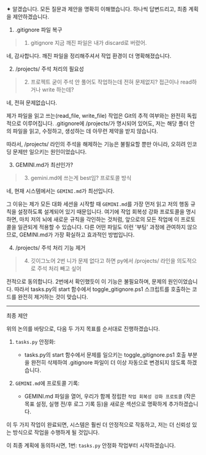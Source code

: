 ✦ 알겠습니다. 모든 질문과 제안을 명확히 이해했습니다. 하나씩 답변드리고, 최종 계획을 제안하겠습니다.

  1. .gitignore 파일 복구

  > 1. gitignore 지금 깨진 파일은 내가 discard로 버렸어.

  네, 감사합니다. 깨진 파일을 정리해주셔서 작업 환경이 더 명확해졌습니다.

  2. /projects/ 주석 처리의 필요성

  > 2. 프로젝트 굳이 주석 안 풀어도 작업하는데 전혀 문제없지? 접근이나 read하거나 write 하는데?

  네, 전혀 문제없습니다.

  제가 파일을 읽고 쓰는(read_file, write_file) 작업은 Git의 추적 여부와는 완전히 독립적으로 이루어집니다. .gitignore에 /projects/가 명시되어 있어도, 저는 해당 폴더 안의 파일을 읽고,
  수정하고, 생성하는 데 아무런 제약을 받지 않습니다.

  따라서, /projects/ 라인의 주석을 해제하는 기능은 불필요할 뿐만 아니라, 오히려 인코딩 문제만 일으키는 원인이었습니다.

  3. GEMINI.md가 최선인가?

  > 3. gemini.md에 쓰는게 best임? 프로토콜 방식

  네, 현재 시스템에서는 `GEMINI.md`가 최선입니다.

  그 이유는 제가 모든 대화 세션을 시작할 때 `GEMINI.md`를 가장 먼저 읽고 저의 행동 규칙을 설정하도록 설계되어 있기 때문입니다. 여기에 작업 회복성 강화 프로토콜을 명시하면, 마치 저의 뇌에
  새로운 규칙을 각인하는 것처럼, 앞으로의 모든 작업에 이 프로토콜을 일관되게 적용할 수 있습니다. 다른 어떤 파일도 이런 '부팅' 과정에 관여하지 않으므로, GEMINI.md가 가장 확실하고 효과적인
  방법입니다.

  4. /projects/ 주석 처리 기능 제거

  > 4. 깃이그노어 2번 니가 문제 없다고 하면 py에서 /projects/ 라인을 의도적으로 주석 처리 빼고 싶어

  전적으로 동의합니다. 2번에서 확인했듯이 이 기능은 불필요하며, 문제의 원인이었습니다. 따라서 tasks.py의 start 함수에서 toggle_gitignore.ps1 스크립트를 호출하는 코드를 완전히 제거하는
  것이 맞습니다.

  ---

  최종 제안

  위의 논의를 바탕으로, 다음 두 가지 목표를 순서대로 진행하겠습니다.

   1. `tasks.py` 안정화:
       - tasks.py의 start 함수에서 문제를 일으키는 toggle_gitignore.ps1 호출 부분을 완전히 삭제하여 .gitignore 파일이 더 이상 자동으로 변경되지 않도록 하겠습니다.

   2. `GEMINI.md`에 프로토콜 기록:
       - GEMINI.md 파일을 열어, 우리가 함께 정립한 `작업 회복성 강화 프로토콜` (작은 목표 설정, 실행 전/후 로그 기록 등)을 새로운 섹션으로 명확하게 추가하겠습니다.

  이 두 가지 작업이 완료되면, 시스템은 훨씬 더 안정적으로 작동하고, 저는 더 신뢰성 있는 방식으로 작업을 수행하게 될 것입니다.

  이 최종 계획에 동의하시면, 1번: `tasks.py` 안정화 작업부터 시작하겠습니다.